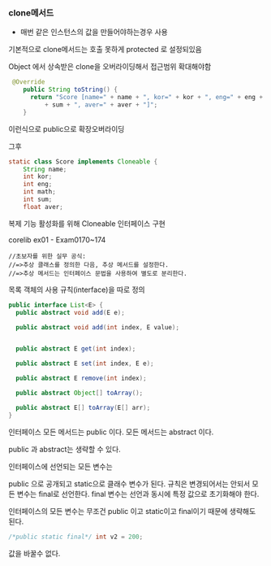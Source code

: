 ### clone메서드

- 매번 같은 인스턴스의 값을 만들어야하는경우 사용

기본적으로 clone메서드는 호출 못하게 protected 로 설정되있음 

Object 에서 상속받은 clone을 오버라이딩해서 접근범위 확대해야함



```java
 @Override
    public String toString() {
      return "Score [name=" + name + ", kor=" + kor + ", eng=" + eng + ", math=" + math + ", sum="
          + sum + ", aver=" + aver + "]";
    }
```

이런식으로 public으로 확장오버라이딩

그후 

```java
static class Score implements Cloneable {
    String name;
    int kor;
    int eng;
    int math;
    int sum;
    float aver;
```

복제 기능 활성화를 위해 Cloneable 인터페이스 구현

corelib ex01 - Exam0170~174

```
//초보자를 위한 실무 공식:
//=>추상 클래스를 정의한 다음, 추상 메서드를 설정한다.
//=>추상 메서드는 인터페이스 문법을 사용하여 별도로 분리한다.
```

목록 객체의 사용 규칙(interface)을 따로 정의

```java
public interface List<E> {
  public abstract void add(E e);

  public abstract void add(int index, E value);


  public abstract E get(int index);

  public abstract E set(int index, E e);

  public abstract E remove(int index);

  public abstract Object[] toArray();

  public abstract E[] toArray(E[] arr);
}
```



인터페이스
모든 메서드는 public 이다.
모든 메서드는 abstract 이다.

public 과 abstract는 생략할 수 있다.

인터페이스에 선언되는 모든 변수는 

public 으로 공개되고 static으로 클래수 변수가 된다.
규칙은 변경되어서는 안되서 모든 변수는 final로 선언한다.
final 변수는 선언과 동시에 특정 값으로 초기화해야 한다.

인터페이스의 모든 변수는 무조건 public 이고 static이고 final이기 때문에 생략해도 된다.

```java
/*public static final*/ int v2 = 200;
```

값을 바꿀수 없다.





